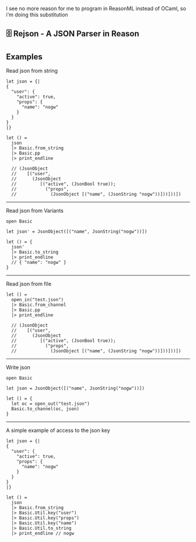 I see no more reason for me to program in ReasonML instead of OCaml, so i'm doing this substitution

## 🗄️ Rejson - A JSON Parser in Reason
## Examples

Read json from string
```reason
let json = {|
{ 
  "user": {
    "active": true,
    "props": {
      "name": "nogw"
    }
  }
} 
|} 

let () = 
  json 
  |> Basic.from_string 
  |> Basic.pp
  |> print_endline

  // (JsonObject
  //    [("user",
  //      (JsonObject
  //         [("active", (JsonBool true));
  //           ("props", 
  //             (JsonObject [("name", (JsonString "nogw"))]))]))])
```

---

Read json from Variants

```reason
open Basic

let json' = JsonObject([("name", JsonString("nogw"))])

let () = {
  json' 
  |> Basic.to_string 
  |> print_endline 
  // { "name": "nogw" }  
}
```

---

Read json from file

```reason 
let () = 
  open_in("test.json")
  |> Basic.from_channel 
  |> Basic.pp
  |> print_endline

  // (JsonObject
  //    [("user",
  //      (JsonObject
  //         [("active", (JsonBool true));
  //           ("props", 
  //             (JsonObject [("name", (JsonString "nogw"))]))]))])

```

---

Write json

```reason
open Basic

let json = JsonObject([("name", JsonString("nogw"))])

let () = {
  let oc = open_out("test.json")
  Basic.to_channel(oc, json) 
}
```

---

A simple example of access to the json key

```reason
let json = {|
{ 
  "user": {
    "active": true,
    "props": {
      "name": "nogw"
    }
  }
} 
|} 

let () = 
  json
  |> Basic.from_string
  |> Basic.Util.key("user") 
  |> Basic.Util.key("props")
  |> Basic.Util.key("name")
  |> Basic.Util.to_string
  |> print_endline // nogw
```